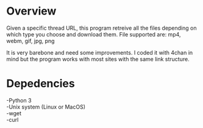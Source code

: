 **Overview**
===
Given a specific thread URL, this program retreive all the files depending 
on which type you choose and download them.
File supported are: mp4, webm, gif, jpg, png

It is very barebone and need some improvements.
I coded it with 4chan in mind but the program works
with most sites with the same link structure.

**Depedencies**
===
-Python 3<br>
-Unix system (Linux or MacOS)<br> 
-wget<br>
-curl
